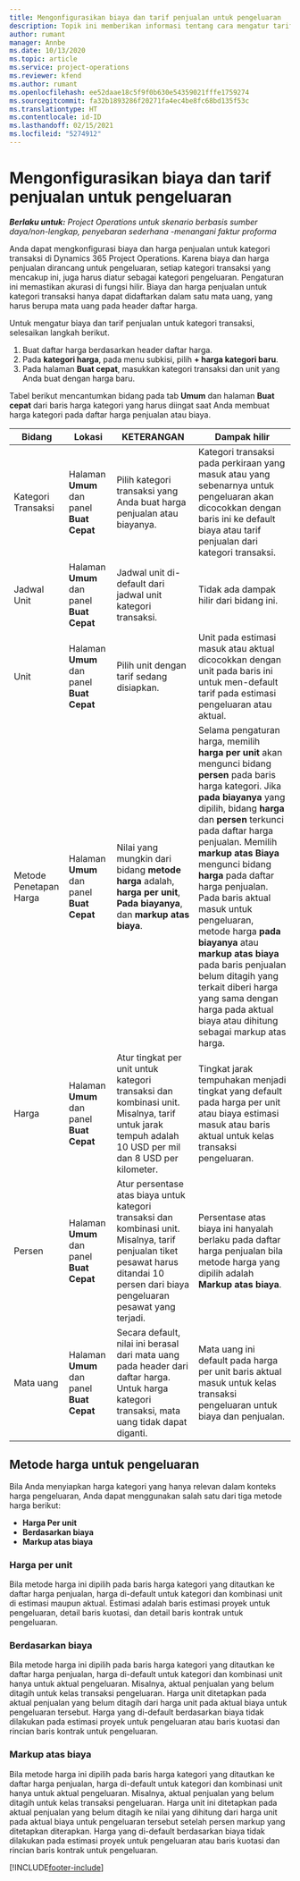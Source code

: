 ```yaml
---
title: Mengonfigurasikan biaya dan tarif penjualan untuk pengeluaran
description: Topik ini memberikan informasi tentang cara mengatur tarif biaya dan penjualan untuk kategori transaksi dan pengeluaran.
author: rumant
manager: Annbe
ms.date: 10/13/2020
ms.topic: article
ms.service: project-operations
ms.reviewer: kfend
ms.author: rumant
ms.openlocfilehash: ee52daae18c5f9f0b630e54359021fffe1759274
ms.sourcegitcommit: fa32b1893286f20271fa4ec4be8fc68bd135f53c
ms.translationtype: HT
ms.contentlocale: id-ID
ms.lasthandoff: 02/15/2021
ms.locfileid: "5274912"
---
```

# <a name="set-up-cost-and-sales-rates-for-expenses"></a>Mengonfigurasikan biaya dan tarif penjualan untuk pengeluaran

_**Berlaku untuk:** Project Operations untuk skenario berbasis sumber daya/non-lengkap, penyebaran sederhana -menangani faktur proforma_

Anda dapat mengkonfigurasi biaya dan harga penjualan untuk kategori transaksi di Dynamics 365 Project Operations. Karena biaya dan harga penjualan dirancang untuk pengeluaran, setiap kategori transaksi yang mencakup ini, juga harus diatur sebagai kategori pengeluaran. Pengaturan ini memastikan akurasi di fungsi hilir. Biaya dan harga penjualan untuk kategori transaksi hanya dapat didaftarkan dalam satu mata uang, yang harus berupa mata uang pada header daftar harga.

Untuk mengatur biaya dan tarif penjualan untuk kategori transaksi, selesaikan langkah berikut. 

1. Buat daftar harga berdasarkan header daftar harga. 
2. Pada **kategori harga**, pada menu subkisi, pilih **+ harga kategori baru**. 
3. Pada halaman **Buat cepat**, masukkan kategori transaksi dan unit yang Anda buat dengan harga baru.

Tabel berikut mencantumkan bidang pada tab **Umum** dan halaman **Buat cepat** dari baris harga kategori yang harus diingat saat Anda membuat harga kategori pada daftar harga penjualan atau biaya.

| Bidang | Lokasi | KETERANGAN | Dampak hilir |
| --- | --- | --- | --- |
| Kategori Transaksi | Halaman **Umum** dan panel **Buat Cepat** | Pilih kategori transaksi yang Anda buat harga penjualan atau biayanya. | Kategori transaksi pada perkiraan yang masuk atau yang sebenarnya untuk pengeluaran akan dicocokkan dengan baris ini ke default biaya atau tarif penjualan dari kategori transaksi. |
| Jadwal Unit | Halaman **Umum** dan panel **Buat Cepat** | Jadwal unit di-default dari jadwal unit kategori transaksi. | Tidak ada dampak hilir dari bidang ini. |
| Unit | Halaman **Umum** dan panel **Buat Cepat** | Pilih unit dengan tarif sedang disiapkan. | Unit pada estimasi masuk atau aktual dicocokkan dengan unit pada baris ini untuk men-default tarif pada estimasi pengeluaran atau aktual. |
| Metode Penetapan Harga | Halaman **Umum** dan panel **Buat Cepat** | Nilai yang mungkin dari bidang **metode harga** adalah, **harga per unit**, **Pada biayanya**, dan **markup atas biaya**. | Selama pengaturan harga, memilih **harga per unit** akan mengunci bidang **persen** pada baris harga kategori. Jika **pada biayanya** yang dipilih, bidang **harga** dan **persen** terkunci pada daftar harga penjualan. Memilih **markup atas Biaya** mengunci bidang **harga** pada daftar harga penjualan. Pada baris aktual masuk untuk pengeluaran, metode harga **pada biayanya** atau **markup atas biaya** pada baris penjualan belum ditagih yang terkait diberi harga yang sama dengan harga pada aktual biaya atau dihitung sebagai markup atas harga. |
| Harga | Halaman **Umum** dan panel **Buat Cepat** | Atur tingkat per unit untuk kategori transaksi dan kombinasi unit. Misalnya, tarif untuk jarak tempuh adalah 10 USD per mil dan 8 USD per kilometer. | Tingkat jarak tempuhakan menjadi tingkat yang default pada harga per unit atau biaya estimasi masuk atau baris aktual untuk kelas transaksi pengeluaran.|
| Persen | Halaman **Umum** dan panel **Buat Cepat** | Atur persentase atas biaya untuk kategori transaksi dan kombinasi unit. Misalnya, tarif penjualan tiket pesawat harus ditandai 10 persen dari biaya pengeluaran pesawat yang terjadi. | Persentase atas biaya ini hanyalah berlaku pada daftar harga penjualan bila metode harga yang dipilih adalah **Markup atas biaya**. |
| Mata uang | Halaman **Umum** dan panel **Buat Cepat** | Secara default, nilai ini berasal dari mata uang pada header dari daftar harga. Untuk harga kategori transaksi, mata uang tidak dapat diganti. | Mata uang ini default pada harga per unit baris aktual masuk untuk kelas transaksi pengeluaran untuk biaya dan penjualan. |

## <a name="pricing-methods-for-expenses"></a>Metode harga untuk pengeluaran

Bila Anda menyiapkan harga kategori yang hanya relevan dalam konteks harga pengeluaran, Anda dapat menggunakan salah satu dari tiga metode harga berikut:

- **Harga Per unit**
- **Berdasarkan biaya**
- **Markup atas biaya**

### <a name="price-per-unit"></a>Harga per unit
Bila metode harga ini dipilih pada baris harga kategori yang ditautkan ke daftar harga penjualan, harga di-default untuk kategori dan kombinasi unit di estimasi maupun aktual. Estimasi adalah baris estimasi proyek untuk pengeluaran, detail baris kuotasi, dan detail baris kontrak untuk pengeluaran.

### <a name="at-cost"></a>Berdasarkan biaya
Bila metode harga ini dipilih pada baris harga kategori yang ditautkan ke daftar harga penjualan, harga di-default untuk kategori dan kombinasi unit hanya untuk aktual pengeluaran. Misalnya, aktual penjualan yang belum ditagih untuk kelas transaksi pengeluaran. Harga unit ditetapkan pada aktual penjualan yang belum ditagih dari harga unit pada aktual biaya untuk pengeluaran tersebut. Harga yang di-default berdasarkan biaya tidak dilakukan pada estimasi proyek untuk pengeluaran atau baris kuotasi dan rincian baris kontrak untuk pengeluaran.

### <a name="markup-over-cost"></a>Markup atas biaya
Bila metode harga ini dipilih pada baris harga kategori yang ditautkan ke daftar harga penjualan, harga di-default untuk kategori dan kombinasi unit hanya untuk aktual pengeluaran. Misalnya, aktual penjualan yang belum ditagih untuk kelas transaksi pengeluaran. Harga unit ini ditetapkan pada aktual penjualan yang belum ditagih ke nilai yang dihitung dari harga unit pada aktual biaya untuk pengeluaran tersebut setelah persen markup yang ditetapkan diterapkan. Harga yang di-default berdasarkan biaya tidak dilakukan pada estimasi proyek untuk pengeluaran atau baris kuotasi dan rincian baris kontrak untuk pengeluaran.


[!INCLUDE[footer-include](../includes/footer-banner.md)]
